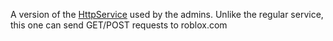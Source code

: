 A version of the [HttpService](https://create.roblox.com/docs/reference/engine/classes/HttpService) used by the admins. Unlike the regular service,
this one can send GET/POST requests to roblox.com